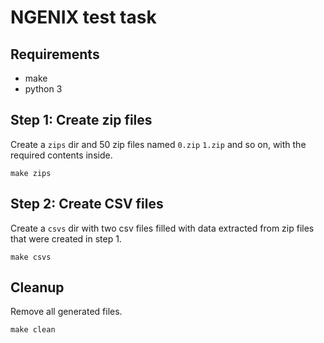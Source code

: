 NGENIX test task
================

Requirements
------------

- make
- python 3


Step 1: Create zip files
------------------------

Create a `zips` dir and 50 zip files named `0.zip` `1.zip` and so on, with the required contents inside.

	make zips


Step 2: Create CSV files
------------------------

Create a `csvs` dir with two csv files filled with data extracted from zip files that were created in step 1.

	make csvs


Cleanup
-------

Remove all generated files.

	make clean
